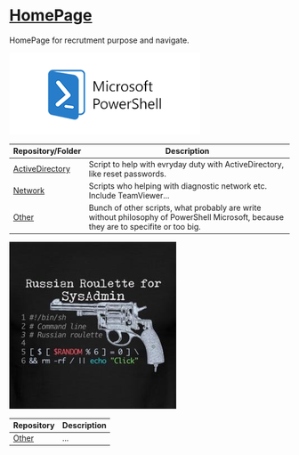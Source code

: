 # [HomePage](https://github.com/Zazamuch/HomePage)
HomePage for recrutment purpose and navigate. 

![PowerShell](PowerShell.png)

Repository/Folder | Description
---- | ---
[ActiveDirectory](https://github.com/Zazamuch/Skrypty/tree/Dev/AD) | Script to help with evryday duty with ActiveDirectory, like reset passwords.
[Network](https://github.com/Zazamuch/Skrypty/tree/Dev/Network) | Scripts who helping with diagnostic network etc. Include TeamViewer...
[Other](https://github.com/Zazamuch/Skrypty/tree/Dev) | Bunch of other scripts, what probably are write without philosophy of PowerShell Microsoft, because they are to specifite or too big.

![Bash](russian-bash-code.jpg)

Repository | Description
---- | ---
[Other](https://github.com/Zazamuch/Linux_Small_Scripts) | ...   